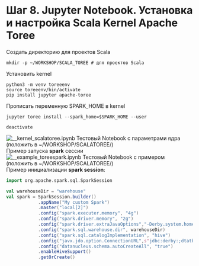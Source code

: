 # Шаг 8. Jupyter Notebook. Установка и настройка Scala Kernel Apache Toree 
Создать директорию для проектов Scala
```console
mkdir -p ~/WORKSHOP/SCALA_TOREE # для проектов Scala
```
Установить kernel
```console
python3 -m venv toreeenv  
source toreeenv/bin/activate  
pip install jupyter apache-toree
```
Прописать переменную SPARK_HOME в kernel
```console
jupyter toree install --spark_home=$SPARK_HOME --user
```
```console
deactivate
```
![__kernel_scalatoree.ipynb](notebooks/SCALATOREE/__kernel_toreescala.ipynb) Тестовый Notebook с параметрами ядра (положить в ~/WORKSHOP/SCALATOREE/)   
Пример запуска **spark** сессии  
![__example_toreespark.ipynb](notebooks/SCALATOREE/__example_toreespark.ipynb) Тестовый Notebook с примером (положить в ~/WORKSHOP/SCALATOREE/)  
Пример инициализации **spark session**:
```scala
import org.apache.spark.sql.SparkSession

val warehouseDir = "warehouse"
val spark = SparkSession.builder()
            .appName("My custom Spark")
            .master("local[2]")
            .config("spark.executer.memory", "4g")
            .config("spark.driver.memory", "2g")
            .config("spark.driver.extraJavaOptions","-Derby.system.home=/tmp/derby")
            .config("spark.sql.warehouse.dir", warehouseDir)
            .config("spark.sql.catalogImplementation", "hive")
            .config("javx.jdo.option.ConnectionURL",s"jdbc:derby:;dtatbaseName=$warehouseDir/metasore_db;create=true")
            .config("datanucleus.schema.autoCreateAll", "true")
            .enableHiveSupport()
            .getOrCreate()
```
